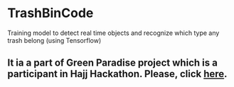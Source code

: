 # TrashBinCode
 Training model to detect real time objects and recognize which type any trash belong (using Tensorflow)
 
## It ia a part of Green Paradise project which is a participant in Hajj Hackathon.  Please, click  [here](https://devpost.com/software/n-030-green-paradise).
